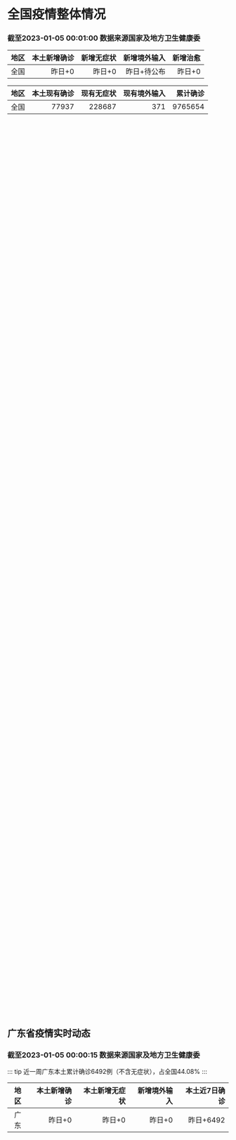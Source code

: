 
# 全国疫情整体情况
### 截至2023-01-05 00:01:00 数据来源国家及地方卫生健康委

|地区|本土新增确诊|新增无症状|新增境外输入|新增治愈|
|:--:|---:|---:|---:|---:|
|全国|昨日+0|昨日+0|昨日+待公布|昨日+0|

|地区|本土现有确诊|现有无症状|现有境外输入|累计确诊|
|:--:|---:|---:|---:|---:|
|全国|77937|228687|371|9765654|

<ChinaMap :dataList="dataList" :title="title"/>

<div id="chinaDayModify" style="width:100%;height:500px;margin-bottom:10px;"></div>
<div id="chinaAddHistoryData" style="width:100%;height:500px;margin-bottom:10px;"></div>
<div id="chinaNowHistoryData" style="width:100%;height:500px;margin-bottom:10px;"></div>
<div id="chinaTotalHistoryData" style="width:100%;height:500px;margin-bottom:10px;"></div>


## 广东省疫情实时动态
### 截至2023-01-05 00:00:15 数据来源国家及地方卫生健康委

::: tip 近一周广东本土累计确诊6492例（不含无症状），占全国44.08%
:::

|地区|本土新增确诊|本土新增无症状|新增境外输入|本土近7日确诊|
|:--:|---:|---:|---:|---:|
|广东|昨日+0|昨日+0|昨日+0|昨日+6492|

<div id="guangdongModify" style="width:100%;height:500px;margin-bottom:10px;"></div>
<div id="guangdongTotalHistory" style="width:100%;height:500px;margin-bottom:10px;"></div>
<div id="guangzhouModifyHistory" style="width:100%;height:500px;margin-bottom:10px;"></div>


<script>
import * as echarts from 'echarts'
export default {
  data(){
    return {
      title: '新增本土确诊',
      dataList: [{name: '台湾', value: 0, addList: []},{name: '香港', value: 0, addList: []},{name: '广东', value: 0, addList: []},{name: '湖北', value: 0, addList: []},{name: '上海', value: 0, addList: []},{name: '吉林', value: 0, addList: []},{name: '四川', value: 0, addList: []},{name: '重庆', value: 0, addList: []},{name: '福建', value: 0, addList: []},{name: '海南', value: 0, addList: []},{name: '河南', value: 0, addList: []},{name: '北京', value: 0, addList: []},{name: '内蒙古', value: 0, addList: []},{name: '云南', value: 0, addList: []},{name: '浙江', value: 0, addList: []},{name: '陕西', value: 0, addList: []},{name: '黑龙江', value: 0, addList: []},{name: '山西', value: 0, addList: []},{name: '山东', value: 0, addList: []},{name: '湖南', value: 0, addList: []},{name: '江苏', value: 0, addList: []},{name: '广西', value: 0, addList: []},{name: '天津', value: 0, addList: []},{name: '辽宁', value: 0, addList: []},{name: '河北', value: 0, addList: []},{name: '澳门', value: 0, addList: []},{name: '新疆', value: 0, addList: []},{name: '江西', value: 0, addList: []},{name: '贵州', value: 0, addList: []},{name: '安徽', value: 0, addList: []},{name: '甘肃', value: 0, addList: []},{name: '西藏', value: 0, addList: []},{name: '青海', value: 0, addList: []},{name: '宁夏', value: 0, addList: []},{name: '南海诸岛', value: 0, addList: []}]
    }
  },
  mounted () {
    const themeObj = {"color":["#2ec7c9","#b6a2de","#5ab1ef","#ffb980","#d87a80","#8d98b3","#e5cf0d","#97b552","#95706d","#dc69aa","#07a2a4","#9a7fd1","#588dd5","#f5994e","#c05050","#59678c","#c9ab00","#7eb00a","#6f5553","#c14089"],"backgroundColor":"rgba(0,0,0,0)","textStyle":{},"title":{"textStyle":{"color":"#008acd"},"subtextStyle":{"color":"#aaaaaa"}},"line":{"itemStyle":{"borderWidth":1},"lineStyle":{"width":2},"symbolSize":3,"symbol":"emptyCircle","smooth":true},"radar":{"itemStyle":{"borderWidth":1},"lineStyle":{"width":2},"symbolSize":3,"symbol":"emptyCircle","smooth":true},"bar":{"itemStyle":{"barBorderWidth":0,"barBorderColor":"#ccc"}},"pie":{"itemStyle":{"borderWidth":0,"borderColor":"#ccc"}},"scatter":{"itemStyle":{"borderWidth":0,"borderColor":"#ccc"}},"boxplot":{"itemStyle":{"borderWidth":0,"borderColor":"#ccc"}},"parallel":{"itemStyle":{"borderWidth":0,"borderColor":"#ccc"}},"sankey":{"itemStyle":{"borderWidth":0,"borderColor":"#ccc"}},"funnel":{"itemStyle":{"borderWidth":0,"borderColor":"#ccc"}},"gauge":{"itemStyle":{"borderWidth":0,"borderColor":"#ccc"}},"candlestick":{"itemStyle":{"color":"#d87a80","color0":"#2ec7c9","borderColor":"#d87a80","borderColor0":"#2ec7c9","borderWidth":1}},"graph":{"itemStyle":{"borderWidth":0,"borderColor":"#ccc"},"lineStyle":{"width":1,"color":"#aaaaaa"},"symbolSize":3,"symbol":"emptyCircle","smooth":true,"color":["#2ec7c9","#b6a2de","#5ab1ef","#ffb980","#d87a80","#8d98b3","#e5cf0d","#97b552","#95706d","#dc69aa","#07a2a4","#9a7fd1","#588dd5","#f5994e","#c05050","#59678c","#c9ab00","#7eb00a","#6f5553","#c14089"],"label":{"color":"#eeeeee"}},"map":{"itemStyle":{"areaColor":"#dddddd","borderColor":"#eeeeee","borderWidth":0.5},"label":{"color":"#d87a80"},"emphasis":{"itemStyle":{"areaColor":"rgba(254,153,78,1)","borderColor":"#444","borderWidth":1},"label":{"color":"rgb(100,0,0)"}}},"geo":{"itemStyle":{"areaColor":"#dddddd","borderColor":"#eeeeee","borderWidth":0.5},"label":{"color":"#d87a80"},"emphasis":{"itemStyle":{"areaColor":"rgba(254,153,78,1)","borderColor":"#444","borderWidth":1},"label":{"color":"rgb(100,0,0)"}}},"categoryAxis":{"axisLine":{"show":true,"lineStyle":{"color":"#008acd"}},"axisTick":{"show":true,"lineStyle":{"color":"#333"}},"axisLabel":{"show":true,"color":"#333"},"splitLine":{"show":false,"lineStyle":{"color":["#eee"]}},"splitArea":{"show":false,"areaStyle":{"color":["rgba(250,250,250,0.3)","rgba(200,200,200,0.3)"]}}},"valueAxis":{"axisLine":{"show":true,"lineStyle":{"color":"#008acd"}},"axisTick":{"show":true,"lineStyle":{"color":"#333"}},"axisLabel":{"show":true,"color":"#333"},"splitLine":{"show":true,"lineStyle":{"color":["#eee"]}},"splitArea":{"show":true,"areaStyle":{"color":["rgba(250,250,250,0.3)","rgba(200,200,200,0.3)"]}}},"logAxis":{"axisLine":{"show":true,"lineStyle":{"color":"#008acd"}},"axisTick":{"show":true,"lineStyle":{"color":"#333"}},"axisLabel":{"show":true,"color":"#333"},"splitLine":{"show":true,"lineStyle":{"color":["#eee"]}},"splitArea":{"show":true,"areaStyle":{"color":["rgba(250,250,250,0.3)","rgba(200,200,200,0.3)"]}}},"timeAxis":{"axisLine":{"show":true,"lineStyle":{"color":"#008acd"}},"axisTick":{"show":true,"lineStyle":{"color":"#333"}},"axisLabel":{"show":true,"color":"#333"},"splitLine":{"show":true,"lineStyle":{"color":["#eee"]}},"splitArea":{"show":false,"areaStyle":{"color":["rgba(250,250,250,0.3)","rgba(200,200,200,0.3)"]}}},"toolbox":{"iconStyle":{"borderColor":"#2ec7c9"},"emphasis":{"iconStyle":{"borderColor":"#18a4a6"}}},"legend":{"textStyle":{"color":"#333333"}},"tooltip":{"axisPointer":{"lineStyle":{"color":"#008acd","width":"1"},"crossStyle":{"color":"#008acd","width":"1"}}},"timeline":{"lineStyle":{"color":"#008acd","width":1},"itemStyle":{"color":"#008acd","borderWidth":1},"controlStyle":{"color":"#008acd","borderColor":"#008acd","borderWidth":0.5},"checkpointStyle":{"color":"#2ec7c9","borderColor":"#2ec7c9"},"label":{"color":"#008acd"},"emphasis":{"itemStyle":{"color":"#a9334c"},"controlStyle":{"color":"#008acd","borderColor":"#008acd","borderWidth":0.5},"label":{"color":"#008acd"}}},"visualMap":{"color":["#5ab1ef","#e0ffff"]},"dataZoom":{"backgroundColor":"rgba(47,69,84,0)","dataBackgroundColor":"#efefff","fillerColor":"rgba(182,162,222,0.2)","handleColor":"#008acd","handleSize":"100%","textStyle":{"color":"#333333"}},"markPoint":{"label":{"color":"#eeeeee"},"emphasis":{"label":{"color":"#eeeeee"}}}}

    echarts.registerTheme('dark', (themeObj))

    this.chartChDay = echarts.init(document.getElementById("chinaDayModify"), "dark")
,this.chartChAdd = echarts.init(document.getElementById("chinaAddHistoryData"), "dark")
,this.chartChNow = echarts.init(document.getElementById("chinaNowHistoryData"), "dark")
,this.chartChTotal = echarts.init(document.getElementById("chinaTotalHistoryData"), "dark")
,this.chartGdMod = echarts.init(document.getElementById("guangdongModify"), "dark")
,this.chartGdTotal = echarts.init(document.getElementById("guangdongTotalHistory"), "dark")
,this.chartGzMod = echarts.init(document.getElementById("guangzhouModifyHistory"), "dark")


    const option_gd_mod = {
      title: {
        text: '广东疫情新增趋势（人）'
      },
      tooltip: {
        trigger: 'axis',
        axisPointer: {
          type: 'cross',
          label: {
            backgroundColor: '#6a7985'
          }
        }
      },
      legend: {
        top: 20,
        data: [{name: '本土新增确诊',icon: 'rect'}, {name: '本土新增无症状',icon: 'rect'},{name: '新增境外输入',icon: 'rect'}]
      },
      grid: {
        left: '3%',
        right: '4%',
        bottom: '3%',
        containLabel: true
      },
      toolbox: {
        feature: {
          saveAsImage: {}
        }
      },
      xAxis: {
        type: 'category',
        boundaryGap: false,
        data: []
      },
      yAxis: {
        type: 'value'
      },
      series: [
        {
          name: '本土新增确诊',
          type: 'line',
          areaStyle: {},
          emphasis: {
            focus: 'series'
          },
          data: []
        },
        {
          name: '本土新增无症状',
          type: 'line',
          areaStyle: {},
          emphasis: {
            focus: 'series'
          },
          data: []
        },
        {
          name: '新增境外输入',
          type: 'line',
          areaStyle: {},
          emphasis: {
            focus: 'series'
          },
          data: []
        }
      ]
    };

    const option_gd_total = {
      title: {
        text: '广东疫情概览（人）'
      },
      tooltip: {
        trigger: 'axis',
        axisPointer: {
          type: 'cross',
          label: {
            backgroundColor: '#6a7985'
          }
        }
      },
      legend: {
        top: 20,
        data: [{name: '累计确诊',icon: 'rect'},{name: '累计治愈',icon: 'rect'}]
      },
      grid: {
        left: '3%',
        right: '4%',
        bottom: '3%',
        containLabel: true
      },
      toolbox: {
        feature: {
          saveAsImage: {}
        }
      },
      xAxis: {
        type: 'category',
        boundaryGap: false,
        data: ["01.05","01.06","01.07","01.08","01.09","01.10","01.11","01.12","01.13","01.14","01.15","01.16","01.17","01.18","01.19","01.20","01.21","01.22","01.23","01.24","01.25","01.26","01.27","01.28","01.29","01.30","01.31","02.01","02.02","02.03","02.04","02.05","02.06","02.07","02.08","02.09","02.10","02.11","02.12","02.13","02.14","02.15","02.16","02.17","02.18","02.19","02.20","02.21","02.22","02.23","02.24","02.25","02.26","02.27","02.28","03.01","03.02","03.03","03.04",]
      },
      yAxis: {
        type: 'value'
      },
      series: [
        {
          name: '累计确诊',
          type: 'line',
          areaStyle: {},
          emphasis: {
            focus: 'series'
          },
          data: [84287,84287,84287,84287,84287,84287,84287,84287,84287,84287,84287,84287,84287,84287,84287,84287,84287,84287,84287,84287,84287,84287,84287,84287,84287,84287,84287,84287,84287,84287,84287,84287,84287,84287,84287,84287,84287,84287,84287,84287,84287,84287,84287,84287,84287,84287,84287,84287,84287,84287,84287,84287,84287,84287,84287,84287,84287,84287,84287,]
        },
        {
          name: '累计治愈',
          type: 'line',
          areaStyle: {},
          emphasis: {
            focus: 'series'
          },
          data: [51366,51366,51366,51366,51366,51366,51366,51366,51366,51366,51366,51366,51366,51366,51366,51366,51366,51366,51366,51366,51366,51366,51366,51366,51366,51366,51366,51366,51366,51366,51366,51366,51366,51366,51366,51366,51366,51366,51366,51366,51366,51366,51366,51366,51366,51366,51366,51366,51366,51366,51366,51366,51366,51366,51366,51366,51366,51366,51366,]
        }
      ]
    };

    const option_gz_mod = {
      title: {
        text: '广州疫情新增趋势（人）'
      },
      tooltip: {
        trigger: 'axis',
        axisPointer: {
          type: 'cross',
          label: {
            backgroundColor: '#6a7985'
          }
        }
      },
      legend: {
        top: 20,
        data: [{name: '本土新增确诊',icon: 'rect'},{name: '本土新增无症状',icon: 'rect'}]
      },
      grid: {
        left: '3%',
        right: '4%',
        bottom: '3%',
        containLabel: true
      },
      toolbox: {
        feature: {
          saveAsImage: {}
        }
      },
      xAxis: {
        type: 'category',
        boundaryGap: false,
        data: []
      },
      yAxis: {
        type: 'value'
      },
      series: [
        {
          name: '本土新增确诊',
          type: 'line',
          areaStyle: {},
          emphasis: {
            focus: 'series'
          },
          data: []
        },
        {
          name: '本土新增无症状',
          type: 'line',
          areaStyle: {},
          emphasis: {
            focus: 'series'
          },
          data: []
        }
      ]
    };

    const option_ch_day  = {
      series: [
        {
          type: 'treemap',
          data: [
            {
              name: '本土新增确诊昨日+0',
              value: 1,
            },
            {
              name: '新增无症状昨日+0',
              value: 1,
            },
            {
              name: '新增境外输入昨日+待公布',
              value: 1,
            },
            {
              name: '新增治愈昨日+0',
              value: 1,
            },
          ]
        }
      ]
    };

    const option_ch_add = {
      title: {
        text: '新增疫情整体走势'
      },
      tooltip: {
        trigger: 'axis',
        axisPointer: {
          type: 'cross',
          label: {
            backgroundColor: '#6a7985'
          }
        }
      },
      legend: {
        top: 20,
        data: [{name: '本土确诊',icon: 'rect'}, {name: '无症状感染',icon: 'rect'},{name: '新增境外输入',icon: 'rect'}]
      },
      grid: {
        left: '3%',
        right: '4%',
        bottom: '3%',
        containLabel: true
      },
      toolbox: {
        feature: {
          saveAsImage: {}
        }
      },
      xAxis: {
        type: 'category',
        boundaryGap: false,
        data: []
      },
      yAxis: {
        type: 'value'
      },
      series: [
        {
          name: '本土确诊',
          type: 'line',
          areaStyle: {},
          emphasis: {
            focus: 'series'
          },
          data: []
        },
        {
          name: '无症状感染',
          type: 'line',
          areaStyle: {},
          emphasis: {
            focus: 'series'
          },
          data: []
        },
        {
          name: '新增境外输入',
          type: 'line',
          areaStyle: {},
          emphasis: {
            focus: 'series'
          },
          data: []
        }
      ]
    };

    const option_ch_now = {
      title: {
        text: '现有疫情整体走势'
      },
      tooltip: {
        trigger: 'axis',
        axisPointer: {
          type: 'cross',
          label: {
            backgroundColor: '#6a7985'
          }
        }
      },
      legend: {
        top: 20,
        data: [{name: '本土确诊',icon: 'rect'}, {name: '无症状感染',icon: 'rect'},{name: '新增境外输入',icon: 'rect'}]
      },
      grid: {
        left: '3%',
        right: '4%',
        bottom: '3%',
        containLabel: true
      },
      toolbox: {
        feature: {
          saveAsImage: {}
        }
      },
      xAxis: {
        type: 'category',
        boundaryGap: false,
        data: ["01.05","01.06","01.07","01.08","01.09","01.10","01.11","01.12","01.13","01.14","01.15","01.16","01.17","01.18","01.19","01.20","01.21","01.22","01.23","01.24","01.25","01.26","01.27","01.28","01.29","01.30","01.31","02.01","02.02","02.03","02.04","02.05","02.06","02.07","02.08","02.09","02.10","02.11","02.12","02.13","02.14","02.15","02.16","02.17","02.18","02.19","02.20","02.21","02.22","02.23","02.24","02.25","02.26","02.27","02.28","03.01","03.02","03.03","03.04",]
      },
      yAxis: {
        type: 'value'
      },
      series: [
        {
          name: '本土确诊',
          type: 'line',
          areaStyle: {},
          emphasis: {
            focus: 'series'
          },
          data: [77937,77937,77937,77937,77937,77937,77937,77937,77937,77937,77937,77937,77937,77937,77937,77937,77937,77937,77937,77937,77937,77937,77937,77937,77937,77937,77937,77937,77937,77937,77937,77937,77937,77937,77937,77937,77937,77937,77937,77937,77937,77937,77937,77937,77937,77937,77937,77937,77937,77937,77937,77937,77937,77937,77937,77937,77937,77937,77937,]
        },
        {
          name: '无症状感染',
          type: 'line',
          areaStyle: {},
          emphasis: {
            focus: 'series'
          },
          data: [371,371,371,371,371,371,371,371,371,371,371,371,371,371,371,371,371,371,371,371,371,371,371,371,371,371,371,371,371,371,371,371,371,371,371,371,371,371,371,371,371,371,371,371,371,371,371,371,371,371,371,371,371,371,371,371,371,371,371,]
        },
        {
          name: '新增境外输入',
          type: 'line',
          areaStyle: {},
          emphasis: {
            focus: 'series'
          },
          data: [228687,228687,228687,228687,228687,228687,228687,228687,228687,228687,228687,228687,228687,228687,228687,228687,228687,228687,228687,228687,228687,228687,228687,228687,228687,228687,228687,228687,228687,228687,228687,228687,228687,228687,228687,228687,228687,228687,228687,228687,228687,228687,228687,228687,228687,228687,228687,228687,228687,228687,228687,228687,228687,228687,228687,228687,228687,228687,228687,]
        }
      ]
    };

    const option_ch_total = {
      title: {
        text: '累计疫情整体走势'
      },
      tooltip: {
        trigger: 'axis',
        axisPointer: {
          type: 'cross',
          label: {
            backgroundColor: '#6a7985'
          }
        }
      },
      legend: {
        top: 20,
        data: [{name: '确诊(含港澳台)', con: 'rect'}, {name: '死亡(含港澳台)',icon: 'rect'}]
      },
      grid: {
        left: '3%',
        right: '4%',
        bottom: '3%',
        containLabel: true
      },
      toolbox: {
        feature: {
          saveAsImage: {}
        }
      },
      xAxis: {
        type: 'category',
        boundaryGap: false,
        data: ["01.05","01.06","01.07","01.08","01.09","01.10","01.11","01.12","01.13","01.14","01.15","01.16","01.17","01.18","01.19","01.20","01.21","01.22","01.23","01.24","01.25","01.26","01.27","01.28","01.29","01.30","01.31","02.01","02.02","02.03","02.04","02.05","02.06","02.07","02.08","02.09","02.10","02.11","02.12","02.13","02.14","02.15","02.16","02.17","02.18","02.19","02.20","02.21","02.22","02.23","02.24","02.25","02.26","02.27","02.28","03.01","03.02","03.03","03.04",]
      },
      yAxis: {
        type: 'value'
      },
      series: [
        {
          name: '确诊(含港澳台)',
          type: 'line',
          areaStyle: {},
          emphasis: {
            focus: 'series'
          },
          data: [9765654,9765654,9765654,9765654,9765654,9765654,9765654,9765654,9765654,9765654,9765654,9765654,9765654,9765654,9765654,9765654,9765654,9765654,9765654,9765654,9765654,9765654,9765654,9765654,9765654,9765654,9765654,9765654,9765654,9765654,9765654,9765654,9765654,9765654,9765654,9765654,9765654,9765654,9765654,9765654,9765654,9765654,9765654,9765654,9765654,9765654,9765654,9765654,9765654,9765654,9765654,9765654,9765654,9765654,9765654,9765654,9765654,9765654,9765654,]
        },
        {
          name: '死亡(含港澳台)',
          type: 'line',
          areaStyle: {},
          emphasis: {
            focus: 'series'
          },
          data: [28939,28939,28939,28939,28939,28939,28939,28939,28939,28939,28939,28939,28939,28939,28939,28939,28939,28939,28939,28939,28939,28939,28939,28939,28939,28939,28939,28939,28939,28939,28939,28939,28939,28939,28939,28939,28939,28939,28939,28939,28939,28939,28939,28939,28939,28939,28939,28939,28939,28939,28939,28939,28939,28939,28939,28939,28939,28939,28939,]
        }
      ]
    };

    this.chartGdMod.setOption(option_gd_mod);
    this.chartGdTotal.setOption(option_gd_total);
    this.chartGzMod.setOption(option_gz_mod);
    this.chartChDay.setOption(option_ch_day);
    this.chartChAdd.setOption(option_ch_add);
    this.chartChNow.setOption(option_ch_now);
    this.chartChTotal.setOption(option_ch_total);

    window.onresize = () => {
      this.chartGdMod.resize()
      this.chartGdTotal.resize()
      this.chartGzMod.resize()
      this.chartChDay.resize()
      this.chartChAdd.resize()
      this.chartChNow.resize()
      this.chartChTotal.resize()
    }
  }
}
</script>

## 广东省各地区疫情情况

::: danger 0个中高风险地区
:::

|地区|本土新增确诊|本土新增无症状|本土近7日确诊|中高风险地区|
|:--:|---:|---:|---:|---:|
|广州|0|0|+3023|0|
|汕头|0|0|+514|0|
|深圳|0|0|+480|0|
|云浮|0|0|+320|0|
|惠州|0|0|+302|0|
|佛山|0|0|+258|0|
|潮州|0|0|+253|0|
|中山|0|0|+210|0|
|珠海|0|0|+207|0|
|阳江|0|0|+195|0|
|湛江|0|0|+139|0|
|茂名|0|0|+120|0|
|江门|0|0|+111|0|
|肇庆|0|0|+69|0|
|梅州|0|0|+62|0|
|韶关|0|0|+61|0|
|汕尾|0|0|+55|0|
|清远|0|0|+43|0|
|东莞|0|0|+35|0|
|河源|0|0|+19|0|
|揭阳|0|0|+16|0|
|未公布来源|0|0|0|0|


## 广东疫情热点动态

  
### 03-05 08:55
::: tip 广州3月2日-4月1日便民核酸采样点汇总！地址、服务时间→
为满足部分市民朋友核酸检测需求，现将我市核酸采样点地址、服务时间等相关信息予以通告，请有核酸检测需求的广大市民结合自身需要，合理安排时间，就近选择核酸采样点。...

广州卫健委

[阅读全文](https://mp.weixin.qq.com/s/JIZ8IHYmvDCjZOQnv237lw?vid=1688856484289512&deviceid=64e6ab7e-5d4a-4f78-a66d-f9fb1127f5a1&version=4.1.0.6015&platform=win)
:::

### 03-04 09:03
::: tip 多地甲流来袭 广东疾控支招：接种疫苗可有效预防
...

广州日报

[阅读全文](https://view.inews.qq.com/a/20230303A01JSJ00?uid=100188415180&chlid=_qqnews_custom_search_pictext#)
:::

### 03-02 14:08
::: tip “甲流”病毒上热搜，如何应对？深圳疾控中心6招教你预防
2月以来，多地多所学校都出现了因学生感染甲型流感而通知停课多天的情况，“甲流”冲上热搜。3月1日，记者从深圳市疾控中心获悉，2023年3月1日-7日，深圳市流感病毒感染正处于低流行水平。
深圳市疾病风...

深圳特区报

[阅读全文](https://view.inews.qq.com/a/20230302A03P3700?uid=100162862382&shareto=wx&devid=6B867A79-89E7-4FEF-A3B8-FCBF7F356E49&qimei=5e1231f5-e69a-46f0-b45d-19c7cb333211&qs_signature=AAwjzxYWSLr4m509GWAO%2BAaD2mfWBwM72Cl5lyu08CVlDuGHFZZJyDrGFVEvYC8s0JMcQwKyqRbAhkH%2FS%2Ffs2MGGtMw9r35xDsWLKPahZNRxfZoP09PWTSShhDgbxq%3D%3D&appver=15.5_qqnews_7.0.70#)
:::

### 03-02 10:02
::: tip 广东高院：对因疫情陷入困境企业，积极引导庭外调解
南方网讯（记者/李润芳 通讯员/陈康秀杨华）3月1日，广东省高级人民法院印发《关于充分发挥破产审判职能服务高质量发展的意见》，进一步发挥破产“拯救危困企业”和“淘汰落后产能”的制度优势，优化营商环境，...

中国青年网

[阅读全文](https://h5.baike.qq.com/mobile/landing.html?docid=20230302A01W7W00&isNews=1&adtag=wxjk.yqssc.yqdt)
:::

### 03-01 09:10
::: tip 广东疾控：有效预防甲流，关键做好这两点
春暖花开之季，更是病毒和细菌的高活跃期，要特别注意预防流感等流行性疾病。什么是流感？如何区别甲流和普通感冒？怎样预防甲流？近日，广东省疾控中心对近期甲流疑问进行一一解答。
问：什么是甲流？
答：认识甲...

金羊网

[阅读全文](https://view.inews.qq.com/a/20230228A0A5N800?&chlid=mine_subscribe&uid=101705948131#)
:::

### 03-01 09:09
::: tip 多地甲流来袭，广州情况如何？现在打疫苗来得及吗？
近日多地甲流来袭，北京、上海、浙江、天津等地均有学校因学生患甲流而停课。广州情况如何？如何区别是流感还是新冠？现在打疫苗来得及吗？
2月27日，记者从广东省人民医院、广州医科大学附属市八医院等多家医院...

金羊网

[阅读全文](https://view.inews.qq.com/a/20230228A094VU00?&chlid=mine_subscribe&uid=101705948131#)
:::

### 02-28 22:11
::: tip 广东疾控：有效预防甲流，关键做好这两点
春暖花开之季，更是病毒和细菌的高活跃期，要特别注意预防流感等流行性疾病。什么是流感？如何区别甲流和普通感冒？怎样预防甲流？近日，广东省疾控中心对近期甲流疑问进行一一解答。
问：什么是甲流？
答：认识甲...

羊城派

[阅读全文](https://view.inews.qq.com/a/20230228A0A2EL00?uid=100162862382&shareto=wx&devid=6B867A79-89E7-4FEF-A3B8-FCBF7F356E49&qimei=5e1231f5-e69a-46f0-b45d-19c7cb333211&qs_signature=AAw3mayVSkfNmzFxPzAbUKcguFPpX1yq5kCHAXJytGUph6cppGV%2FB8M%2Br61TYOokZo%2FhgyYyZuGZm9XF%2BmqJlIgtxYA49I3PVfaGgSmeh0Am04zIoyreXy%2FPORAsQq%3D%3D&appver=15.5_qqnews_7.0.70#)
:::

### 02-28 09:41
::: tip 广州义诊专家为市民提供新冠阳康管理等建议
“关爱青少年健康，我们建议在日常生活中保持健康的生活方式和良好的行为习惯，同时多注意运动。家长也要注意多关爱孩子，保持亲子关系和谐。”2月26日，“关爱青少年健康,义诊温暖送万家” 广东省宋庆龄青少年...

广州日报

[阅读全文](https://view.inews.qq.com/a/20230227A0AALX00?uid=101705948131&chlid=_qqnews_custom_search_pictext#)
:::

### 02-27 18:57
::: tip 国内检出首例XBB.1.9、XBB.1.9.1和XBL变异株
今天（2月27日）下午，国务院联防联控机制召开新闻发布会，介绍巩固疫情防控重大成果有关情况。国家卫健委新闻发言人米锋介绍，近期，全国疫情继续保持平稳态势，各地疫情均处于局部零星散发状态，未发现疫情明显...

极目新闻

[阅读全文](https://h5.baike.qq.com/mobile/landing.html?docid=20230227A07T8L00&isNews=1&adtag=wxjk.yqssc.yqdt)
:::

### 02-25 12:28
::: tip “新冠阳康后健康管理”义诊周六举行
为了提高佛山群众的健康意识，了解居民的健康状况，宣传阳康后健康保健知识，2月25日，佛山复星禅诚医院（以下简称“禅医”）党委及禅城区城南社区卫生服务中心携手石湾镇街道及属地社区党组织开展主题为“新冠阳...

羊城派

[阅读全文](https://view.inews.qq.com/a/20230224A068FW00?uid=101705948131&chlid=_qqnews_custom_search_pictext#)
:::


## 广州疫情热点动态

  
### 03-05 08:55
::: tip 广州3月2日-4月1日便民核酸采样点汇总！地址、服务时间→
为满足部分市民朋友核酸检测需求，现将我市核酸采样点地址、服务时间等相关信息予以通告，请有核酸检测需求的广大市民结合自身需要，合理安排时间，就近选择核酸采样点。...

广州卫健委

[阅读全文](https://mp.weixin.qq.com/s/JIZ8IHYmvDCjZOQnv237lw?vid=1688856484289512&deviceid=64e6ab7e-5d4a-4f78-a66d-f9fb1127f5a1&version=4.1.0.6015&platform=win)
:::

### 03-04 09:03
::: tip 多地甲流来袭 广东疾控支招：接种疫苗可有效预防
...

广州日报

[阅读全文](https://view.inews.qq.com/a/20230303A01JSJ00?uid=100188415180&chlid=_qqnews_custom_search_pictext#)
:::

### 03-02 14:08
::: tip “甲流”病毒上热搜，如何应对？深圳疾控中心6招教你预防
2月以来，多地多所学校都出现了因学生感染甲型流感而通知停课多天的情况，“甲流”冲上热搜。3月1日，记者从深圳市疾控中心获悉，2023年3月1日-7日，深圳市流感病毒感染正处于低流行水平。
深圳市疾病风...

深圳特区报

[阅读全文](https://view.inews.qq.com/a/20230302A03P3700?uid=100162862382&shareto=wx&devid=6B867A79-89E7-4FEF-A3B8-FCBF7F356E49&qimei=5e1231f5-e69a-46f0-b45d-19c7cb333211&qs_signature=AAwjzxYWSLr4m509GWAO%2BAaD2mfWBwM72Cl5lyu08CVlDuGHFZZJyDrGFVEvYC8s0JMcQwKyqRbAhkH%2FS%2Ffs2MGGtMw9r35xDsWLKPahZNRxfZoP09PWTSShhDgbxq%3D%3D&appver=15.5_qqnews_7.0.70#)
:::

### 03-02 10:02
::: tip 广东高院：对因疫情陷入困境企业，积极引导庭外调解
南方网讯（记者/李润芳 通讯员/陈康秀杨华）3月1日，广东省高级人民法院印发《关于充分发挥破产审判职能服务高质量发展的意见》，进一步发挥破产“拯救危困企业”和“淘汰落后产能”的制度优势，优化营商环境，...

中国青年网

[阅读全文](https://h5.baike.qq.com/mobile/landing.html?docid=20230302A01W7W00&isNews=1&adtag=wxjk.yqssc.yqdt)
:::

### 03-01 09:10
::: tip 广东疾控：有效预防甲流，关键做好这两点
春暖花开之季，更是病毒和细菌的高活跃期，要特别注意预防流感等流行性疾病。什么是流感？如何区别甲流和普通感冒？怎样预防甲流？近日，广东省疾控中心对近期甲流疑问进行一一解答。
问：什么是甲流？
答：认识甲...

金羊网

[阅读全文](https://view.inews.qq.com/a/20230228A0A5N800?&chlid=mine_subscribe&uid=101705948131#)
:::

### 03-01 09:09
::: tip 多地甲流来袭，广州情况如何？现在打疫苗来得及吗？
近日多地甲流来袭，北京、上海、浙江、天津等地均有学校因学生患甲流而停课。广州情况如何？如何区别是流感还是新冠？现在打疫苗来得及吗？
2月27日，记者从广东省人民医院、广州医科大学附属市八医院等多家医院...

金羊网

[阅读全文](https://view.inews.qq.com/a/20230228A094VU00?&chlid=mine_subscribe&uid=101705948131#)
:::

### 02-28 22:11
::: tip 广东疾控：有效预防甲流，关键做好这两点
春暖花开之季，更是病毒和细菌的高活跃期，要特别注意预防流感等流行性疾病。什么是流感？如何区别甲流和普通感冒？怎样预防甲流？近日，广东省疾控中心对近期甲流疑问进行一一解答。
问：什么是甲流？
答：认识甲...

羊城派

[阅读全文](https://view.inews.qq.com/a/20230228A0A2EL00?uid=100162862382&shareto=wx&devid=6B867A79-89E7-4FEF-A3B8-FCBF7F356E49&qimei=5e1231f5-e69a-46f0-b45d-19c7cb333211&qs_signature=AAw3mayVSkfNmzFxPzAbUKcguFPpX1yq5kCHAXJytGUph6cppGV%2FB8M%2Br61TYOokZo%2FhgyYyZuGZm9XF%2BmqJlIgtxYA49I3PVfaGgSmeh0Am04zIoyreXy%2FPORAsQq%3D%3D&appver=15.5_qqnews_7.0.70#)
:::

### 02-28 09:41
::: tip 广州义诊专家为市民提供新冠阳康管理等建议
“关爱青少年健康，我们建议在日常生活中保持健康的生活方式和良好的行为习惯，同时多注意运动。家长也要注意多关爱孩子，保持亲子关系和谐。”2月26日，“关爱青少年健康,义诊温暖送万家” 广东省宋庆龄青少年...

广州日报

[阅读全文](https://view.inews.qq.com/a/20230227A0AALX00?uid=101705948131&chlid=_qqnews_custom_search_pictext#)
:::

### 02-27 18:57
::: tip 国内检出首例XBB.1.9、XBB.1.9.1和XBL变异株
今天（2月27日）下午，国务院联防联控机制召开新闻发布会，介绍巩固疫情防控重大成果有关情况。国家卫健委新闻发言人米锋介绍，近期，全国疫情继续保持平稳态势，各地疫情均处于局部零星散发状态，未发现疫情明显...

极目新闻

[阅读全文](https://h5.baike.qq.com/mobile/landing.html?docid=20230227A07T8L00&isNews=1&adtag=wxjk.yqssc.yqdt)
:::

### 02-25 12:28
::: tip “新冠阳康后健康管理”义诊周六举行
为了提高佛山群众的健康意识，了解居民的健康状况，宣传阳康后健康保健知识，2月25日，佛山复星禅诚医院（以下简称“禅医”）党委及禅城区城南社区卫生服务中心携手石湾镇街道及属地社区党组织开展主题为“新冠阳...

羊城派

[阅读全文](https://view.inews.qq.com/a/20230224A068FW00?uid=101705948131&chlid=_qqnews_custom_search_pictext#)
:::

